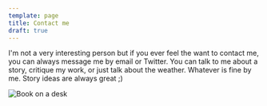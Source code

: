 ```yaml
---
template: page
title: Contact me
draft: true
---
```

I'm not a very interesting person but if you ever feel the want to contact me, you can always message me by email or Twitter. You can talk to me about a story, critique my work, or just talk about the weather. Whatever is fine by me. Story ideas are always great ;) 

![Book on a desk](/media/image-4.jpg)
